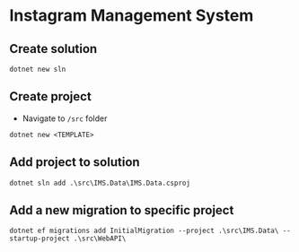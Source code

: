 # Instagram Management System

## Create solution

```
dotnet new sln
```

## Create project

- Navigate to `/src` folder

```
dotnet new <TEMPLATE>
```

## Add project to solution

```
dotnet sln add .\src\IMS.Data\IMS.Data.csproj
```

## Add a new migration to specific project

```
dotnet ef migrations add InitialMigration --project .\src\IMS.Data\ --startup-project .\src\WebAPI\ 
```
